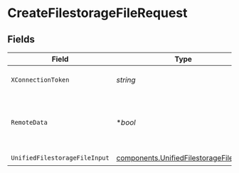 # CreateFilestorageFileRequest


## Fields

| Field                                                                                            | Type                                                                                             | Required                                                                                         | Description                                                                                      | Example                                                                                          |
| ------------------------------------------------------------------------------------------------ | ------------------------------------------------------------------------------------------------ | ------------------------------------------------------------------------------------------------ | ------------------------------------------------------------------------------------------------ | ------------------------------------------------------------------------------------------------ |
| `XConnectionToken`                                                                               | *string*                                                                                         | :heavy_check_mark:                                                                               | The connection token                                                                             |                                                                                                  |
| `RemoteData`                                                                                     | **bool*                                                                                          | :heavy_minus_sign:                                                                               | Set to true to include data from the original Accounting software.                               | false                                                                                            |
| `UnifiedFilestorageFileInput`                                                                    | [components.UnifiedFilestorageFileInput](../../models/components/unifiedfilestoragefileinput.md) | :heavy_check_mark:                                                                               | N/A                                                                                              |                                                                                                  |
